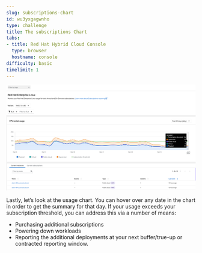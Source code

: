 ```yaml
---
slug: subscriptions-chart
id: wu3yxgagwnho
type: challenge
title: The subscriptions Chart
tabs:
- title: Red Hat Hybrid Cloud Console
  type: browser
  hostname: console
difficulty: basic
timelimit: 1
---
```

![Subscriptions Usage Chart](../assets/swatch-subs-chart.png)

Lastly, let’s look at the usage chart. You can hover over any date in the chart in order to get the summary for that day. If your usage exceeds your subscription threshold, you can address this via a number of means:

* Purchasing additional subscriptions
* Powering down workloads
* Reporting the additional deployments at your next buffer/true-up or contracted reporting window.



